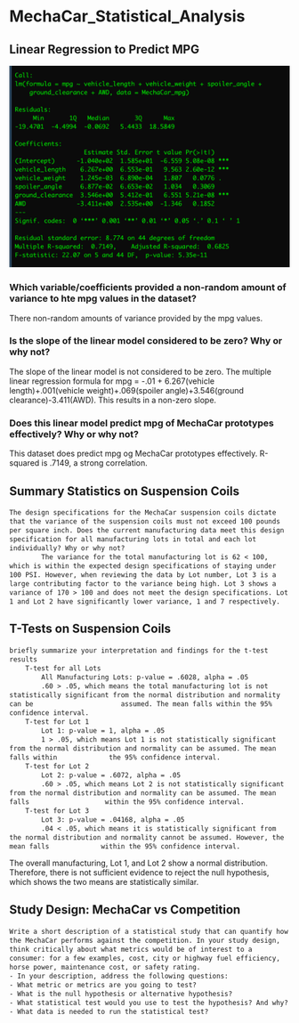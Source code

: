 # MechaCar_Statistical_Analysis

## Linear Regression to Predict MPG

![shot6](shot6.png)

### Which variable/coefficients provided a non-random amount of variance to hte mpg values in the dataset?
There non-random amounts of variance provided by the mpg values. 

### Is the slope of the linear model considered to be zero? Why or why not?
The slope of the linear model is not considered to be zero. The multiple linear regression formula for mpg = -.01 + 6.267(vehicle length)+.001(vehicle weight)+.069(spoiler angle)+3.546(ground clearance)-3.411(AWD). This results in a non-zero slope.

### Does this linear model predict mpg of MechaCar prototypes effectively? Why or why not?
This dataset does predict mpg og MechaCar prototypes effectively. R-squared is .7149, a strong correlation. 

 
## Summary Statistics on Suspension Coils
    The design specifications for the MechaCar suspension coils dictate that the variance of the suspension coils must not exceed 100 pounds per square inch. Does the current manufacturing data meet this design specification for all manufacturing lots in total and each lot individually? Why or why not?
            The variance for the total manufacturing lot is 62 < 100, which is within the expected design specifications of staying under 100 PSI. However, when reviewing the data by Lot number, Lot 3 is a large contributing factor to the variance being high. Lot 3 shows a variance of 170 > 100 and does not meet the design specifications. Lot 1 and Lot 2 have significantly lower variance, 1 and 7 respectively.

## T-Tests on Suspension Coils
    briefly summarize your interpretation and findings for the t-test results
        T-test for all Lots
            All Manufacturing Lots: p-value = .6028, alpha = .05
            .60 > .05, which means the total manufacturing lot is not statistically significant from the normal distribution and normality can be                      assumed. The mean falls within the 95% confidence interval.
        T-test for Lot 1
            Lot 1: p-value = 1, alpha = .05
            1 > .05, which means Lot 1 is not statistically significant from the normal distribution and normality can be assumed. The mean falls within             the 95% confidence interval.
        T-test for Lot 2
            Lot 2: p-value = .6072, alpha = .05
            .60 > .05, which means Lot 2 is not statistically significant from the normal distribution and normality can be assumed. The mean falls                   within the 95% confidence interval.
        T-test for Lot 3
            Lot 3: p-value = .04168, alpha = .05
            .04 < .05, which means it is statistically significant from the normal distribution and normality cannot be assumed. However, the mean falls             within the 95% confidence interval.
The overall manufacturing, Lot 1, and Lot 2 show a normal distribution. Therefore, there is not sufficient evidence to reject the null hypothesis, which shows the two means are statistically similar.

## Study Design: MechaCar vs Competition
    Write a short description of a statistical study that can quantify how the MechaCar performs against the competition. In your study design, think critically about what metrics would be of interest to a consumer: for a few examples, cost, city or highway fuel efficiency, horse power, maintenance cost, or safety rating.
    - In your description, address the following questions:
    - What metric or metrics are you going to test?
    - What is the null hypothesis or alternative hypothesis?
    - What statistical test would you use to test the hypothesis? And why?
    - What data is needed to run the statistical test?
